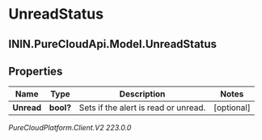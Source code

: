 # UnreadStatus

## ININ.PureCloudApi.Model.UnreadStatus

## Properties

|Name | Type | Description | Notes|
|------------ | ------------- | ------------- | -------------|
| **Unread** | **bool?** | Sets if the alert is read or unread. | [optional] |



_PureCloudPlatform.Client.V2 223.0.0_
